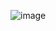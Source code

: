 ![image](https://user-images.githubusercontent.com/104186419/164914709-89677345-f5e1-441a-a61f-782a8f437454.png)
